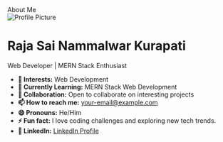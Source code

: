 <!DOCTYPE html>
<html lang="en">
<head>
    <meta charset="UTF-8">
    <meta name="viewport" content="width=device-width, initial-scale=1.0">
    About Me
<br>
</head>
<body>
    <div>
        <div>
            <img src=url(https://encrypted-tbn0.gstatic.com/images?q=tbn:ANd9GcRyVjqKBGnv5cRv6zcHpsuP9dZMuVmxy82JUA&s) alt="Profile Picture">
            <h1>Raja Sai Nammalwar Kurapati</h1>
            <p>Web Developer | MERN Stack Enthusiast</p>
        </div>
        <ul>
            <li><strong>👀 Interests:</strong> Web Development</li>
            <li><strong>🌱 Currently Learning:</strong> MERN Stack Web Development</li>
            <li><strong>💞️ Collaboration:</strong> Open to collaborate on interesting projects</li>
            <li><strong>📫 How to reach me:</strong> <a href="mailto:your-email@example.com">your-email@example.com</a></li>
            <li><strong>😄 Pronouns:</strong> He/Him</li>
            <li><strong>⚡ Fun fact:</strong> I love coding challenges and exploring new tech trends.</li>
            <li><strong>🔗 LinkedIn:</strong> <a href="https://www.linkedin.com/in/raja-sai-nammalwar-kurapati-9001202a4/" target="_blank">LinkedIn Profile</a></li>
        </ul>
    </div>
</body>
</html>
